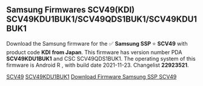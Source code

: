 <h2>Samsung Firmwares SCV49(KDI) SCV49KDU1BUK1/SCV49QDS1BUK1/SCV49KDU1BUK1</h2>
Download the Samsung firmware for the ✅ <strong>Samsung SSP </strong> ⭐ <strong>SCV49</strong> with product code <strong>KDI</strong> <strong> from Japan</strong>. This firmware has version number PDA <strong>SCV49KDU1BUK1</strong> and CSC SCV49QDS1BUK1. The operating system of this firmware is Android R , with build date 2021-11-23. Changelist <strong>22923521</strong>.


[SCV49](https://samfirm.shop/samsung/model/SCV49)
[SCV49KDU1BUK1](https://samfirm.shop/samsung/pda/SCV49KDU1BUK1)
[Download Firmware Samsung SSP SCV49](https://samfirm.shop/samsung/firmware/477043)
